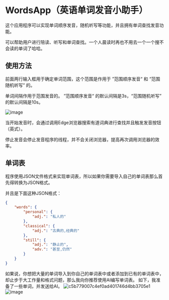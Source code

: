 # WordsApp（英语单词发音小助手）

这个应用程序可以实现单词顺序发音，随机听写等功能，并且拥有单词查找发音功能。

可以帮助用户进行陪读、听写和单词查找。一个人晨读时再也不用去一个一个搜不会读的单词了哈哈。

## 使用方法

前面两行输入框用于确定单词范围，这个范围是作用于 ”范围顺序发音“ 和 “范围随机听写” 的。

单词间隔作用于范围发音的。 ”范围顺序发音“ 的默认间隔是3s，“范围随机听写” 的默认间隔是10s。

![image](https://github.com/user-attachments/assets/a86e1447-894a-4a69-a8b8-edcd22733d9e)

当开始发音时，会通过调用Edge浏览器搜索有道词典进行查找并且触发发音按钮（英式）。

停止发音会停止发音程序的线程，并不会关闭浏览器，提高再次调用浏览器的效率。

## 单词表

程序使用JSON文件格式来实现单词表，所以如果你需要导入自己的单词表那么首先得转换为JSON格式。

并且是下面这种JSON格式：

```json
{
	"words": {
        "personal": {
            "adj.": "私人的"
        },
        "classical": {
            "adj.": "古典的,经典的"
        },
        "still": {
            "adj.": "静止的",
            "adv.": "甚至,仍然"
        }
    }
}
```

如果说，你想把大量的单词导入到你自己的单词表中或者添加到已有的单词表中，却止步于大工作量和格式问题，那么我向你推荐使用AI编写单词表。
如下，我准备了一些单词，并发送给AI。
![c5b779007c4ef0ad401746d4bb3705e1](https://github.com/user-attachments/assets/2ff3d8f5-6cc9-4491-a9ea-4f8019651db8)
![image](https://github.com/user-attachments/assets/54fb2615-3056-4abd-bbe5-c0e1f4872f6f)
